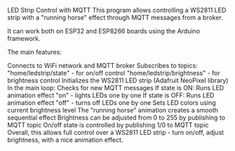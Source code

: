 LED Strip Control with MQTT
This program allows controlling a WS2811 LED strip with a "running horse" effect through MQTT messages from a broker.

It can work both on ESP32 and ESP8266 boards using the Arduino framework.

The main features:

Connects to WiFi network and MQTT broker
Subscribes to topics:
"home/ledstrip/state" - for on/off control
"home/ledstrip/brightness" - for brightness control
Initializes the WS2811 LED strip (Adafruit NeoPixel library)
In the main loop:
Checks for new MQTT messages
If state is ON:
Runs LED animation effect "on" - lights LEDs one by one
If state is OFF:
Runs LED animation effect "off" - turns off LEDs one by one
Sets LED colors using current brightness level
The "running horse" animation creates a smooth sequential effect
Brightness can be adjusted from 0 to 255 by publishing to MQTT topic
On/off state is controlled by publishing 1/0 to MQTT topic
Overall, this allows full control over a WS2811 LED strip - turn on/off, adjust brightness, with a nice animation effect.
